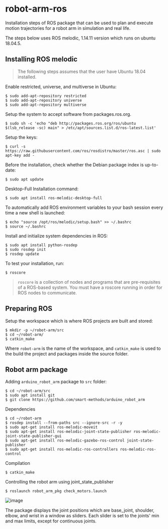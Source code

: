 # robot-arm-ros
Installation steps of ROS package that can be used to plan and execute motion trajectories for a robot arm in simulation and real life.

The steps below uses ROS melodic, 1.14.11 version which runs on ubuntu 18.04.5.


## Installing ROS melodic
> The following steps assumes that the user have Ubuntu 18.04 installed.


Enable restricted, universe, and multiverse in Ubuntu:
``` 
$ sudo add-apt-repository restricted
$ sudo add-apt-repository universe
$ sudo add-apt-repository multiverse
```

Setup the system to accept software from packages.ros.org.
```
$ sudo sh -c 'echo "deb http://packages.ros.org/ros/ubuntu $(lsb_release -sc) main" > /etc/apt/sources.list.d/ros-latest.list'
```

Setup the keys:
```
$ curl -s https://raw.githubusercontent.com/ros/rosdistro/master/ros.asc | sudo apt-key add -
```

Before the installation, check whether the Debian package index is up-to-date:
```
$ sudo apt update
```

Desktop-Full Installation command:
```
$ sudo apt install ros-melodic-desktop-full
```

To automatically add ROS environment variables to your bash session every time a new shell is launched:
```
$ echo "source /opt/ros/melodic/setup.bash" >> ~/.bashrc
$ source ~/.bashrc
```

Install and initialize system dependencies in ROS:
```
$ sudo apt install python-rosdep
$ sudo rosdep init
$ rosdep update
```

To test your installation, run:
```
$ roscore
```
> `roscore` is a collection of nodes and programs that are pre-requisites of a ROS-based system. You must have a roscore running in order for ROS nodes to communicate. 

## Preparing ROS
Setup the workspace which is where ROS projects are built and stored:
```
$ mkdir -p ~/robot-arm/src
$ cd ~/robot-arm/
$ catkin_make
```
Where `robot-arm` is the name of the workspace, and `catkin_make` is used to the build the project and packages inside the source folder.

## Robot arm package  
Adding `arduino_robot_arm` package to `src` folder:
```
$ cd ~/robot-arm/src
$ sudo apt install git
$ git clone https://github.com/smart-methods/arduino_robot_arm 
```

Dependencies 
```
$ cd ~/robot-arm
$ rosdep install --from-paths src --ignore-src -r -y
$ sudo apt-get install ros-melodic-moveit
$ sudo apt-get install ros-melodic-joint-state-publisher ros-melodic-joint-state-publisher-gui
$ sudo apt-get install ros-melodic-gazebo-ros-control joint-state-publisher
$ sudo apt-get install ros-melodic-ros-controllers ros-melodic-ros-control
```
Compilation 
```
$ catkin_make
```

Controlling the robot arm using joint_state_publisher
```
$ roslaunch robot_arm_pkg check_motors.launch
```
![image](https://user-images.githubusercontent.com/52850659/123440485-82909680-d5db-11eb-9d8b-6be8da7ef07d.png)

The package displays the joint positions which are base_joint, shoulder, elbow, and wrist in a window as sliders. Each slider is set to the joints' min and max limits, except for continuous joints. 


